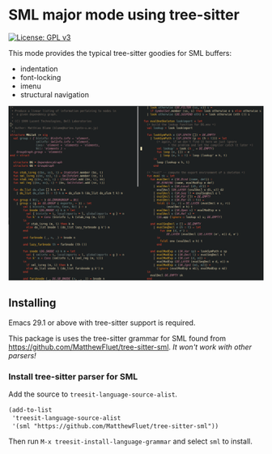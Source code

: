 # SML major mode using tree-sitter

[![License: GPL v3](https://img.shields.io/badge/License-GPLv3-blue.svg)](https://www.gnu.org/licenses/gpl-3.0)

This mode provides the typical tree-sitter goodies for SML buffers:

- indentation
- font-locking
- imenu
- structural navigation

![example](doc/sml-ts-mode.png)

## Installing

Emacs 29.1 or above with tree-sitter support is required. 

This package is uses the tree-sitter grammar for SML found from
https://github.com/MatthewFluet/tree-sitter-sml.  _It won't work with other parsers!_

### Install tree-sitter parser for SML

Add the source to `treesit-language-source-alist`. 

```elisp
(add-to-list
 'treesit-language-source-alist
 '(sml "https://github.com/MatthewFluet/tree-sitter-sml"))
```

Then run `M-x treesit-install-language-grammar` and select `sml` to install.
